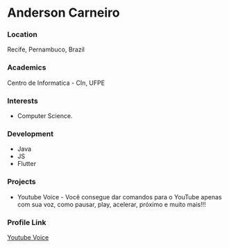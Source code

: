 # Anderson Carneiro

### Location

Recife, Pernambuco, Brazil

### Academics

Centro de Informatica - CIn, UFPE

### Interests

- Computer Science.

### Development

- Java
- JS
- Flutter

### Projects

- Youtube Voice - Você consegue dar comandos para o YouTube apenas com sua voz, como pausar, play, acelerar, próximo e muito mais!!!

### Profile Link

[Youtube Voice](https://github.com/digdinho/YouTubeVoice)
